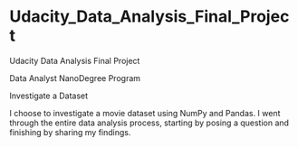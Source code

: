 # Udacity_Data_Analysis_Final_Project
Udacity Data Analysis Final Project

Data Analyst NanoDegree Program

Investigate a Dataset

I choose to investigate a movie dataset using NumPy and Pandas. I went through the entire data analysis process, starting by posing a question and 
finishing by sharing my findings.


